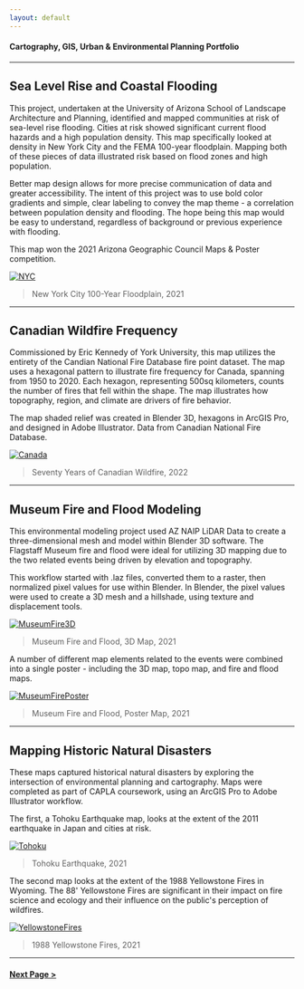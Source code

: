 ```yaml
---
layout: default
---
```

<title>Glenn Ingram Cartography</title>

#### Cartography, GIS, Urban & Environmental Planning Portfolio

<hr> 

## Sea Level Rise and Coastal Flooding

This project, undertaken at the University of Arizona School of Landscape Architecture and Planning, identified and mapped communities at risk of sea-level rise flooding. Cities at risk showed significant current flood hazards and a high population density. This map specifically looked at density in New York City and the FEMA 100-year floodplain. Mapping both of these pieces of data illustrated risk based on flood zones and high population. 

Better map design allows for more precise communication of data and greater accessibility. The intent of this project was to use bold color gradients and simple, clear labeling to convey the map theme - a correlation between population density and flooding. The hope being this map would be easy to understand, regardless of background or previous experience with flooding.

This map won the 2021 Arizona Geographic Council Maps & Poster competition.


[![NYC](https://glenningram.github.io/assets/img/small/Ingram_NYCFlood.jpg)](https://glenningram.github.io/assets/img/large/Ingram_NYCFlood.jpg)
> New York City 100-Year Floodplain, 2021

 <hr> 


## Canadian Wildfire Frequency

Commissioned by Eric Kennedy of York University, this map utilizes the entirety of the Candian National Fire Database fire point dataset. The map uses a hexagonal pattern to illustrate fire frequency for Canada, spanning from 1950 to 2020. Each hexagon, representing 500sq kilometers, counts the number of fires that fell within the shape. The map illustrates how topography, region, and climate are drivers of fire behavior.

The map shaded relief was created in Blender 3D, hexagons in ArcGIS Pro, and designed in Adobe Illustrator. Data from Canadian National Fire Database.

[![Canada](https://glenningram.github.io/assets/img/small/Ingram_CanadaWildfire.jpg)](https://glenningram.github.io/assets/img/large/Ingram_CanadaWildfire.jpg)
> Seventy Years of Canadian Wildfire, 2022

 <hr> 
 
 
## Museum Fire and Flood Modeling

This environmental modeling project used AZ NAIP LiDAR Data to create a three-dimensional mesh and model within Blender 3D software. The Flagstaff Museum fire and flood were ideal for utilizing 3D mapping due to the two related events being driven by elevation and topography. 

This workflow started with .laz files,  converted them to a raster, then normalized pixel values for use within Blender. In Blender, the pixel values were used to create a 3D mesh and a hillshade, using texture and displacement tools. 

[![MuseumFire3D](https://glenningram.github.io/assets/img/small/Ingram_3DFlagstaff.jpg)](https://glenningram.github.io/assets/img/large/Ingram_3DFlagstaff.jpg)
> Museum Fire and Flood, 3D Map, 2021

A number of different map elements related to the events were combined into a single poster - including the 3D map, topo map, and fire and flood maps.

[![MuseumFirePoster](https://glenningram.github.io/assets/img/small/Ingram_MuseumFloodFire.jpg)](https://glenningram.github.io/assets/img/large/Ingram_MuseumFloodFire.jpg)
> Museum Fire and Flood, Poster Map, 2021
 <hr> 

## Mapping Historic Natural Disasters

These maps captured historical natural disasters by exploring the intersection of environmental planning and cartography. Maps were completed as part of CAPLA coursework, using an ArcGIS Pro to Adobe Illustrator workflow.

The first, a Tohoku Earthquake map, looks at the extent of the 2011 earthquake in Japan and cities at risk.

[![Tohoku](https://glenningram.github.io/assets/img/small/Ingram_TohokuEarthquake.jpg)](https://glenningram.github.io/assets/img/large/Ingram_TohokuEarthquake.jpg)
> Tohoku Earthquake, 2021

The second map looks at the extent of the 1988 Yellowstone Fires in Wyoming. The 88' Yellowstone Fires are significant in their impact on fire science and ecology and their influence on the public's perception of wildfires.

[![YellowstoneFires](https://glenningram.github.io/assets/img/small/Ingram_1988Yellowstone.jpg)](https://glenningram.github.io/assets/img/large/Ingram_1988Yellowstone.jpg)
> 1988 Yellowstone Fires, 2021

<hr> 

#### [Next Page >](./two.md)
